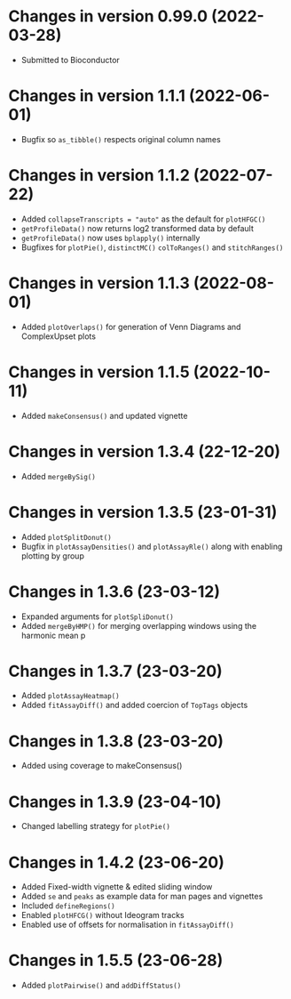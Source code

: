 # Changes in version 0.99.0 (2022-03-28)

- Submitted to Bioconductor

# Changes in version 1.1.1 (2022-06-01)

- Bugfix so `as_tibble()` respects original column names

# Changes in version 1.1.2 (2022-07-22)

- Added `collapseTranscripts = "auto"` as the default for `plotHFGC()`
- `getProfileData()` now returns log2 transformed data by default 
- `getProfileData()` now uses `bplapply()` internally
- Bugfixes for `plotPie()`, `distinctMC()` `colToRanges()` and `stitchRanges()`

# Changes in version 1.1.3 (2022-08-01)

- Added `plotOverlaps()` for generation of Venn Diagrams and ComplexUpset plots

# Changes in version 1.1.5 (2022-10-11)

- Added `makeConsensus()` and updated vignette

# Changes in version 1.3.4 (22-12-20)

- Added `mergeBySig()`

# Changes in version 1.3.5 (23-01-31)

- Added `plotSplitDonut()`
- Bugfix in `plotAssayDensities()` and `plotAssayRle()` along with enabling plotting by group

# Changes in 1.3.6 (23-03-12)

- Expanded arguments for `plotSpliDonut()`
- Added `mergeByHMP()` for merging overlapping windows using the harmonic mean p

# Changes in 1.3.7 (23-03-20)

- Added `plotAssayHeatmap()`
- Added `fitAssayDiff()` and added coercion of `TopTags` objects

# Changes in 1.3.8 (23-03-20)

- Added using coverage to makeConsensus()

# Changes in 1.3.9 (23-04-10)

- Changed labelling strategy for `plotPie()`

# Changes in 1.4.2 (23-06-20)

- Added Fixed-width vignette & edited sliding window
- Added `se` and `peaks` as example data for man pages and vignettes
- Included `defineRegions()`
- Enabled `plotHFCG()` without Ideogram tracks
- Enabled use of offsets for normalisation in `fitAssayDiff()`

# Changes in 1.5.5 (23-06-28)

- Added `plotPairwise()` and `addDiffStatus()`
